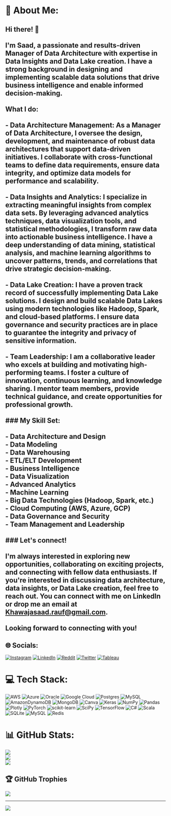 # 💫 About Me:
## Hi there! 👋<br><br>I'm Saad, a passionate and results-driven Manager of Data Architecture with expertise in Data Insights and Data Lake creation. I have a strong background in designing and implementing scalable data solutions that drive business intelligence and enable informed decision-making.<br><br> What I do:<br><br>- **Data Architecture Management**: As a Manager of Data Architecture, I oversee the design, development, and maintenance of robust data architectures that support data-driven initiatives. I collaborate with cross-functional teams to define data requirements, ensure data integrity, and optimize data models for performance and scalability.<br><br>- **Data Insights and Analytics**: I specialize in extracting meaningful insights from complex data sets. By leveraging advanced analytics techniques, data visualization tools, and statistical methodologies, I transform raw data into actionable business intelligence. I have a deep understanding of data mining, statistical analysis, and machine learning algorithms to uncover patterns, trends, and correlations that drive strategic decision-making.<br><br>- **Data Lake Creation**: I have a proven track record of successfully implementing Data Lake solutions. I design and build scalable Data Lakes using modern technologies like Hadoop, Spark, and cloud-based platforms. I ensure data governance and security practices are in place to guarantee the integrity and privacy of sensitive information.<br><br>- **Team Leadership**: I am a collaborative leader who excels at building and motivating high-performing teams. I foster a culture of innovation, continuous learning, and knowledge sharing. I mentor team members, provide technical guidance, and create opportunities for professional growth.<br><br>### My Skill Set:<br><br>- Data Architecture and Design<br>- Data Modeling<br>- Data Warehousing<br>- ETL/ELT Development<br>- Business Intelligence<br>- Data Visualization<br>- Advanced Analytics<br>- Machine Learning<br>- Big Data Technologies (Hadoop, Spark, etc.)<br>- Cloud Computing (AWS, Azure, GCP)<br>- Data Governance and Security<br>- Team Management and Leadership<br><br>### Let's connect!<br><br>I'm always interested in exploring new opportunities, collaborating on exciting projects, and connecting with fellow data enthusiasts. If you're interested in discussing data architecture, data insights, or Data Lake creation, feel free to reach out. You can connect with me on LinkedIn or drop me an email at Khawajasaad.rauf@gmail.com.<br><br>Looking forward to connecting with you!


## 🌐 Socials:
[![Instagram](https://img.shields.io/badge/Instagram-%23E4405F.svg?logo=Instagram&logoColor=white)](https://instagram.com/khawajasaad1) [![LinkedIn](https://img.shields.io/badge/LinkedIn-%230077B5.svg?logo=linkedin&logoColor=white)](https://linkedin.com/in/saad-abdul-rauf-75643a75) [![Reddit](https://img.shields.io/badge/Reddit-%23FF4500.svg?logo=Reddit&logoColor=white)](https://reddit.com/user/khawajasaad93) [![Twitter](https://img.shields.io/badge/Twitter-%231DA1F2.svg?logo=Twitter&logoColor=white)](https://twitter.com/saadabdulrauf) [![Tableau](([https://public.tableau.com/app/discover))]((https://public.tableau.com/app/profile/saad.abdul.rauf))

# 💻 Tech Stack:
![AWS](https://img.shields.io/badge/AWS-%23FF9900.svg?style=for-the-badge&logo=amazon-aws&logoColor=white) ![Azure](https://img.shields.io/badge/azure-%230072C6.svg?style=for-the-badge&logo=azure-devops&logoColor=white) ![Oracle](https://img.shields.io/badge/Oracle-F80000?style=for-the-badge&logo=oracle&logoColor=white) ![Google Cloud](https://img.shields.io/badge/Google%20Cloud-%234285F4.svg?style=for-the-badge&logo=google-cloud&logoColor=white) ![Postgres](https://img.shields.io/badge/postgres-%23316192.svg?style=for-the-badge&logo=postgresql&logoColor=white) ![MySQL](https://img.shields.io/badge/mysql-%2300f.svg?style=for-the-badge&logo=mysql&logoColor=white) ![AmazonDynamoDB](https://img.shields.io/badge/Amazon%20DynamoDB-4053D6?style=for-the-badge&logo=Amazon%20DynamoDB&logoColor=white) ![MongoDB](https://img.shields.io/badge/MongoDB-%234ea94b.svg?style=for-the-badge&logo=mongodb&logoColor=white) ![Canva](https://img.shields.io/badge/Canva-%2300C4CC.svg?style=for-the-badge&logo=Canva&logoColor=white) ![Keras](https://img.shields.io/badge/Keras-%23D00000.svg?style=for-the-badge&logo=Keras&logoColor=white) ![NumPy](https://img.shields.io/badge/numpy-%23013243.svg?style=for-the-badge&logo=numpy&logoColor=white) ![Pandas](https://img.shields.io/badge/pandas-%23150458.svg?style=for-the-badge&logo=pandas&logoColor=white) ![Plotly](https://img.shields.io/badge/Plotly-%233F4F75.svg?style=for-the-badge&logo=plotly&logoColor=white) ![PyTorch](https://img.shields.io/badge/PyTorch-%23EE4C2C.svg?style=for-the-badge&logo=PyTorch&logoColor=white) ![scikit-learn](https://img.shields.io/badge/scikit--learn-%23F7931E.svg?style=for-the-badge&logo=scikit-learn&logoColor=white) ![SciPy](https://img.shields.io/badge/SciPy-%230C55A5.svg?style=for-the-badge&logo=scipy&logoColor=%white) ![TensorFlow](https://img.shields.io/badge/TensorFlow-%23FF6F00.svg?style=for-the-badge&logo=TensorFlow&logoColor=white) ![C#](https://img.shields.io/badge/c%23-%23239120.svg?style=for-the-badge&logo=c-sharp&logoColor=white) ![Scala](https://img.shields.io/badge/scala-%23DC322F.svg?style=for-the-badge&logo=scala&logoColor=white) ![SQLite](https://img.shields.io/badge/sqlite-%2307405e.svg?style=for-the-badge&logo=sqlite&logoColor=white) ![MySQL](https://img.shields.io/badge/mysql-%2300f.svg?style=for-the-badge&logo=mysql&logoColor=white) ![Redis](https://img.shields.io/badge/redis-%23DD0031.svg?style=for-the-badge&logo=redis&logoColor=white)
# 📊 GitHub Stats:
![](https://github-readme-stats.vercel.app/api?username=SaadAbdulRauf&theme=algolia&hide_border=false&include_all_commits=true&count_private=true)<br/>
![](https://github-readme-streak-stats.herokuapp.com/?user=SaadAbdulRauf&theme=algolia&hide_border=false)<br/>
![](https://github-readme-stats.vercel.app/api/top-langs/?username=SaadAbdulRauf&theme=algolia&hide_border=false&include_all_commits=true&count_private=true&layout=compact)

## 🏆 GitHub Trophies
![](https://github-profile-trophy.vercel.app/?username=SaadAbdulRauf&theme=radical&no-frame=false&no-bg=false&margin-w=4)

---
[![](https://visitcount.itsvg.in/api?id=SaadAbdulRauf&icon=0&color=0)](https://visitcount.itsvg.in)

<!-- Proudly created with GPRM ( https://gprm.itsvg.in ) -->
